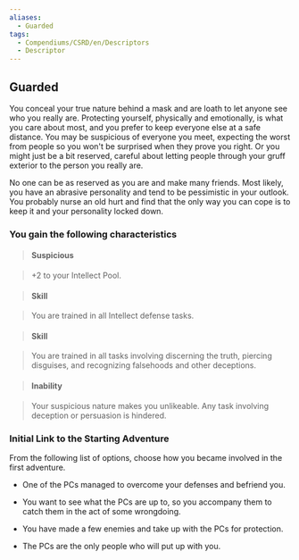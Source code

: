 ```yaml
---
aliases:
  - Guarded
tags:
  - Compendiums/CSRD/en/Descriptors
  - Descriptor
---
```

  
## Guarded    
You conceal your true nature behind a mask and are loath to let anyone see who you really are. Protecting yourself, physically and emotionally, is what you care about most, and you prefer to keep everyone else at a safe distance. You may be suspicious of everyone you meet, expecting the worst from people so you won't be surprised when they prove you right. Or you might just be a bit reserved, careful about letting people through your gruff exterior to the person you really are.  
No one can be as reserved as you are and make many friends. Most likely, you have an abrasive personality and tend to be pessimistic in your outlook. You probably nurse an old hurt and find that the only way you can cope is to keep it and your personality locked down.  
### You gain the following characteristics    
> #### Suspicious  
> +2 to your Intellect Pool.    
  
> #### Skill  
> You are trained in all Intellect defense tasks.    
  
> #### Skill  
> You are trained in all tasks involving discerning the truth, piercing disguises, and recognizing falsehoods and other deceptions.    
  
> #### Inability  
> Your suspicious nature makes you unlikeable. Any task involving deception or persuasion is hindered.    
  
### Initial Link to the Starting Adventure    
From the following list of options, choose how you became involved in the first adventure.    
- One of the PCs managed to overcome your defenses and befriend you.    
- You want to see what the PCs are up to, so you accompany them to catch them in the act of some wrongdoing.    
- You have made a few enemies and take up with the PCs for protection.    
- The PCs are the only people who will put up with you.  